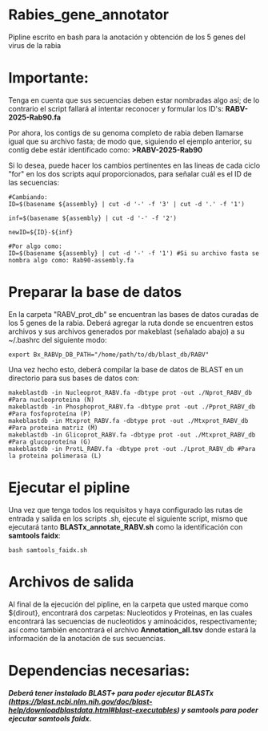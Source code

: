# Rabies_gene_annotator
Pipline escrito en bash para la anotación y obtención de los 5 genes del virus de la rabia

# Importante:

Tenga en cuenta que sus secuencias deben estar nombradas algo así; de lo contrario el script fallará al intentar reconocer y formular los ID's: **RABV-2025-Rab90.fa**

Por ahora, los contigs de su genoma completo de rabia deben llamarse igual que su archivo fasta; de modo que, siguiendo el ejemplo anterior, su contig debe estár identificado como: **>RABV-2025-Rab90**

Si lo desea, puede hacer los cambios pertinentes en las lineas de cada ciclo "for" en los dos scripts aquí proporcionados, para señalar cuál es el ID de las secuencias: 

```
#Cambiando:
ID=$(basename ${assembly} | cut -d '-' -f '3' | cut -d '.' -f '1')

inf=$(basename ${assembly} | cut -d '-' -f '2') 

newID=${ID}-${inf}

#Por algo como:
ID=$(basename ${assembly} | cut -d '-' -f '1') #Si su archivo fasta se nombra algo como: Rab90-assembly.fa
```

# Preparar la base de datos

En la carpeta "RABV_prot_db" se encuentran las bases de datos curadas de los 5 genes de la rabia. Deberá agregar la ruta donde se encuentren estos archivos y sus archivos generados por makeblast (señalado abajo) a su ~/.bashrc del siguiente modo:

```
export Bx_RABVp_DB_PATH="/home/path/to/db/blast_db/RABV"
```
Una vez hecho esto, deberá compilar la base de datos de BLAST en un directorio para sus bases de datos con:

```
makeblastdb -in Nucleoprot_RABV.fa -dbtype prot -out ./Nprot_RABV_db #Para nucleoproteina (N)
makeblastdb -in Phosphoprot_RABV.fa -dbtype prot -out ./Pprot_RABV_db #Para fosfoproteína (P)
makeblastdb -in Mtxprot_RABV.fa -dbtype prot -out ./Mtxprot_RABV_db #Para proteina matriz (M)
makeblastdb -in Glicoprot_RABV.fa -dbtype prot -out ./Mtxprot_RABV_db #Para glucoproteína (G)
makeblastdb -in ProtL_RABV.fa -dbtype prot -out ./Lprot_RABV_db #Para la proteina polimerasa (L)
```
# Ejecutar el pipline

Una vez que tenga todos los requisitos y haya configurado las rutas de entrada y salida en los scripts .sh, ejecute el siguiente script, mismo que ejecutará tanto **BLASTx_annotate_RABV.sh** como la identificación con **samtools faidx**: 

```
bash samtools_faidx.sh
```

# Archivos de salida

Al final de la ejecución del pipline, en la carpeta que usted marque como ${dirout}, encontrará dos carpetas: Nucleotidos y Proteinas, en las cuales encontrará las secuencias de nucleotidos y aminoácidos, respectivamente; así como también encontrará el archivo **Annotation_all.tsv** donde estará la información de la anotación de sus secuencias.


# Dependencias necesarias:

***Deberá tener instalado BLAST+ para poder ejecutar BLASTx (https://blast.ncbi.nlm.nih.gov/doc/blast-help/downloadblastdata.html#blast-executables) y samtools para poder ejecutar samtools faidx.***
